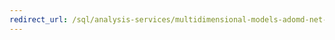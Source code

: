 ```yaml
---
redirect_url: /sql/analysis-services/multidimensional-models-adomd-net-client/adomd-net-client-functionality?toc=%2fsql%2fanalysis-services%2fmultidimensional-models-adomd-net-client%2ftoc.json
---
```

